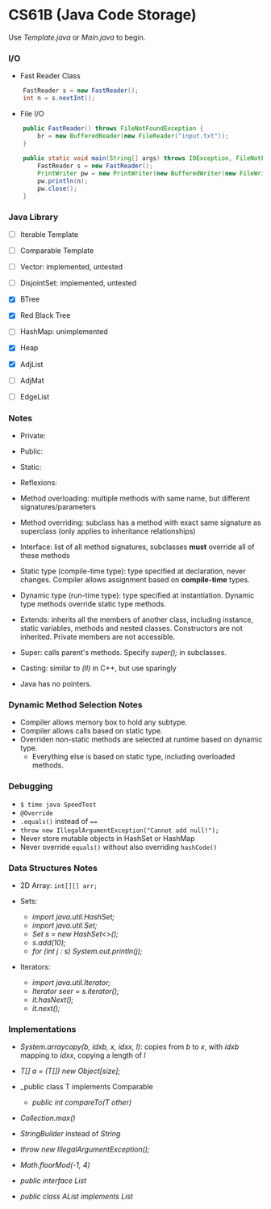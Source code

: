 # CS61B (Java Code Storage)

Use _Template.java_ or _Main.java_ to begin.

### I/O
- Fast Reader Class
```java
    FastReader s = new FastReader();
    int n = s.nextInt();
``` 
- File I/O
```java
    public FastReader() throws FileNotFoundException {
        br = new BufferedReader(new FileReader("input.txt"));
    }
    
    public static void main(String[] args) throws IOException, FileNotFoundException{
        FastReader s = new FastReader();
        PrintWriter pw = new PrintWriter(new BufferedWriter(new FileWriter("output.txt")));
        pw.println(n);
        pw.close();
    }
``` 

### Java Library

- [ ] Iterable Template
- [ ] Comparable Template

- [ ] Vector: implemented, untested
- [ ] DisjointSet: implemented, untested
- [x] BTree
- [x] Red Black Tree
- [ ] HashMap: unimplemented
- [x] Heap
- [x] AdjList
- [ ] AdjMat
- [ ] EdgeList

### Notes
- Private:
- Public:
- Static: 
- Reflexions:
- Method overloading: multiple methods with same name, but different signatures/parameters
- Method overriding: subclass has a method with exact same signature as superclass (only applies to inheritance relationships)
- Interface: list of all method signatures, subclasses <b>must</b> override all of these methods
- Static type (compile-time type): type specified at declaration, never changes. Compiler allows assignment based on <b>compile-time</b> types.
- Dynamic type (run-time type): type specified at instantiation. Dynamic type methods override static type methods.
- Extends: inherits all the members of another class, including instance, static variables, methods and nested classes. Constructors are not inherited. Private members are not accessible.
- Super: calls parent's methods. Specify _super();_ in subclasses.
- Casting: similar to _(ll)_ in C++, but use sparingly

- Java has no pointers.

### Dynamic Method Selection Notes
- Compiler allows memory box to hold any subtype.
- Compiler allows calls based on static type.
- Overriden non-static methods are selected at runtime based on dynamic type.
    - Everything else is based on static type, including overloaded methods.

### Debugging
- ```$ time java SpeedTest```
- ```@Override```
- ```.equals()``` instead of ```==```
- ```throw new IllegalArgumentException("Cannot add null!");```
- Never store mutable objects in HashSet or HashMap
- Never override ```equals()``` without also overriding ```hashCode()```

### Data Structures Notes
- 2D Array: ```int[][] arr;```

- Sets: 
    - _import java.util.HashSet;_
    - _import java.util.Set;_
    - _Set<Integer> s = new HashSet<>();_
    - _s.add(10);_
    - _for (int j : s) System.out.println(j);_

- Iterators:
    - _import java.util.Iterator;_
    - _Iterator<Integer> seer = s.iterator();_
    - _it.hasNext();_
    - _it.next();_

### Implementations
- _System.arraycopy(b, idxb, x, idxx, l)_: copies from _b_ to _x_, with _idxb_ mapping to _idxx_, copying a length of _l_
- _T[] a = (T[]) new Object[size];_
- _public class T implements Comparable<T>
    - _public int compareTo(T other)_
- _Collection.max()_
- _StringBuilder_ instead of _String_
- _throw new IllegalArgumentException();_
- _Math.floorMod(-1, 4)_

- _public interface List<Item>_
- _public class AList<Item> implements List<Item>_
